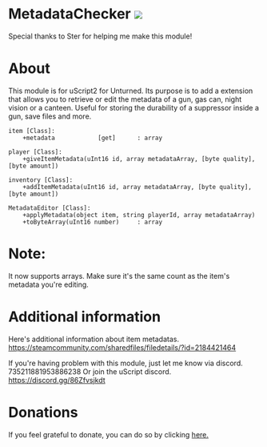 # MetadataChecker [![](https://img.shields.io/github/downloads/realtrollman2319/MetadataChecker/total.svg)](https://github.com/realtrollman2319/MetadataChecker/releases)
Special thanks to Ster for helping me make this module!

# About
This module is for uScript2 for Unturned.
Its purpose is to add a extension that allows you to retrieve or edit the metadata of a gun, gas can, night vision or a canteen.
Useful for storing the durability of a suppressor inside a gun, save files and more.
```
item [Class]:
	+metadata            [get]      : array
	  
player [Class]:
	+giveItemMetadata(uInt16 id, array metadataArray, [byte quality], [byte amount])
    
inventory [Class]:
	+addItemMetadata(uInt16 id, array metadataArray, [byte quality], [byte amount])
    
MetadataEditor [Class]:
	+applyMetadata(object item, string playerId, array metadataArray)
	+toByteArray(uInt16 number)     : array
```

# Note:
It now supports arrays. Make sure it's the same count as the item's metadata you're editing.


# Additional information
Here's additional information about item metadatas.
https://steamcommunity.com/sharedfiles/filedetails/?id=2184421464

If you're having problem with this module, just let me know via discord.
735211881953886238
Or join the uScript discord.
https://discord.gg/86Zfvsjkdt

# Donations

If you feel grateful to donate, you can do so by clicking [here.](https://cgproductions-store.tebex.io/package/5222683)
